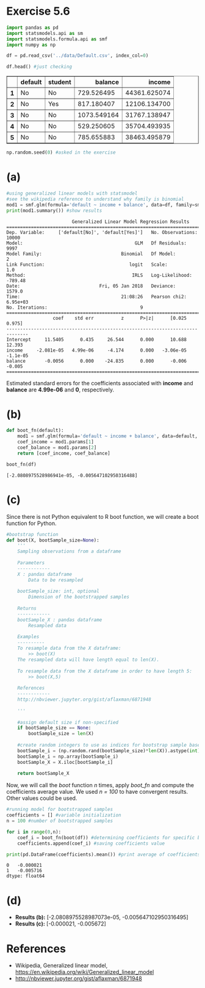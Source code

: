 
# Exercise 5.6


```python
import pandas as pd
import statsmodels.api as sm
import statsmodels.formula.api as smf 
import numpy as np
```


```python
df = pd.read_csv('../data/Default.csv', index_col=0)
```


```python
df.head() #just checking
```




<div>
<style scoped>
    .dataframe tbody tr th:only-of-type {
        vertical-align: middle;
    }

    .dataframe tbody tr th {
        vertical-align: top;
    }

    .dataframe thead th {
        text-align: right;
    }
</style>
<table border="1" class="dataframe">
  <thead>
    <tr style="text-align: right;">
      <th></th>
      <th>default</th>
      <th>student</th>
      <th>balance</th>
      <th>income</th>
    </tr>
  </thead>
  <tbody>
    <tr>
      <th>1</th>
      <td>No</td>
      <td>No</td>
      <td>729.526495</td>
      <td>44361.625074</td>
    </tr>
    <tr>
      <th>2</th>
      <td>No</td>
      <td>Yes</td>
      <td>817.180407</td>
      <td>12106.134700</td>
    </tr>
    <tr>
      <th>3</th>
      <td>No</td>
      <td>No</td>
      <td>1073.549164</td>
      <td>31767.138947</td>
    </tr>
    <tr>
      <th>4</th>
      <td>No</td>
      <td>No</td>
      <td>529.250605</td>
      <td>35704.493935</td>
    </tr>
    <tr>
      <th>5</th>
      <td>No</td>
      <td>No</td>
      <td>785.655883</td>
      <td>38463.495879</td>
    </tr>
  </tbody>
</table>
</div>




```python
np.random.seed(0) #asked in the exercise
```

# (a)


```python
#using generalized linear models with statsmodel
#see the wikipedia reference to understand why family is binomial
mod1 = smf.glm(formula='default ~ income + balance', data=df, family=sm.families.Binomial()).fit() #create & fit model
print(mod1.summary()) #show results
```

                            Generalized Linear Model Regression Results                        
    ===========================================================================================
    Dep. Variable:     ['default[No]', 'default[Yes]']   No. Observations:                10000
    Model:                                         GLM   Df Residuals:                     9997
    Model Family:                             Binomial   Df Model:                            2
    Link Function:                               logit   Scale:                             1.0
    Method:                                       IRLS   Log-Likelihood:                -789.48
    Date:                             Fri, 05 Jan 2018   Deviance:                       1579.0
    Time:                                     21:08:26   Pearson chi2:                 6.95e+03
    No. Iterations:                                  9                                         
    ==============================================================================
                     coef    std err          z      P>|z|      [0.025      0.975]
    ------------------------------------------------------------------------------
    Intercept     11.5405      0.435     26.544      0.000      10.688      12.393
    income     -2.081e-05   4.99e-06     -4.174      0.000   -3.06e-05    -1.1e-05
    balance       -0.0056      0.000    -24.835      0.000      -0.006      -0.005
    ==============================================================================


Estimated standard errors for the coefficients associated with <b>income</b> and <b>balance</b> are <b>4.99e-06</b> and <b>0</b>, respectively.

# (b)


```python
def boot_fn(default):
    mod1 = smf.glm(formula='default ~ income + balance', data=default, family=sm.families.Binomial()).fit()
    coef_income = mod1.params[1]
    coef_balance = mod1.params[2]
    return [coef_income, coef_balance]
```


```python
boot_fn(df)
```




    [-2.0808975528986941e-05, -0.005647102950316488]



# (c)

Since there is not Python equivalent to R boot function, we will create a boot function for Python.


```python
#bootstrap function
def boot(X, bootSample_size=None):
    '''
    Sampling observations from a dataframe
    
    Parameters
    ------------
    X : pandas dataframe
        Data to be resampled
        
    bootSample_size: int, optional
        Dimension of the bootstrapped samples
    
    Returns
    ------------
    bootSample_X : pandas dataframe
        Resampled data
        
    Examples
    ----------
    To resample data from the X dataframe:
        >> boot(X)
    The resampled data will have length equal to len(X).
    
    To resample data from the X dataframe in order to have length 5:
        >> boot(X,5)
    
    References
    ------------
    http://nbviewer.jupyter.org/gist/aflaxman/6871948
    
    '''
    
    #assign default size if non-specified
    if bootSample_size == None:
        bootSample_size = len(X)
    
    #create random integers to use as indices for bootstrap sample based on original data
    bootSample_i = (np.random.rand(bootSample_size)*len(X)).astype(int)
    bootSample_i = np.array(bootSample_i)
    bootSample_X = X.iloc[bootSample_i]
    
    return bootSample_X
```

Now, we will call the *boot* function *n* times, apply *boot_fn* and compute the coefficients average value. We used *n = 100* to have convergent results. Other values could be used.


```python
#running model for bootstrapped samples
coefficients = [] #variable initialization
n = 100 #number of bootstrapped samples

for i in range(0,n):
    coef_i = boot_fn(boot(df)) #determining coefficients for specific bootstrapped sample
    coefficients.append(coef_i) #saving coefficients value

print(pd.DataFrame(coefficients).mean()) #print average of coefficients
```

    0   -0.000021
    1   -0.005716
    dtype: float64


# (d)

* <b>Results (b):</b> [-2.0808975528987073e-05, -0.005647102950316495]
* <b>Results (c):</b> [-0.000021, -0.005672]

# References
* Wikipedia, Generalized linear model, https://en.wikipedia.org/wiki/Generalized_linear_model
* http://nbviewer.jupyter.org/gist/aflaxman/6871948
